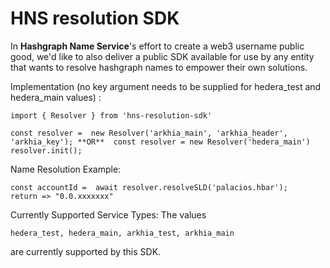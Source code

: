 # HNS resolution SDK

In **Hashgraph Name Service**'s effort to create a web3 username public good, we'd like to also deliver a public SDK available for use by any entity that wants to resolve hashgraph names to empower their own solutions.


Implementation (no key argument needs to be supplied for hedera_test and hedera_main values) :

    import { Resolver } from 'hns-resolution-sdk'

    const resolver =  new Resolver('arkhia_main', 'arkhia_header', 'arkhia_key'); **OR**  const resolver = new Resolver('hedera_main')
    resolver.init();

Name Resolution Example:

    const accountId =  await resolver.resolveSLD('palacios.hbar');
    return => "0.0.xxxxxxx"
Currently Supported Service Types: The values

    hedera_test, hedera_main, arkhia_test, arkhia_main

are currently supported by this SDK.
